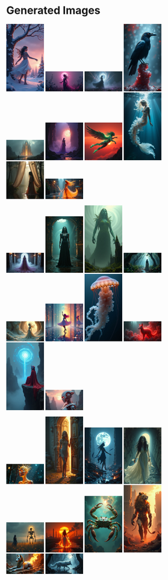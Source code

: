 # Generated Images



<img src="2025_07_13_01.png" width="100"/> <img src="2025_07_13_02.png" width="100"/> <img src="2025_07_13_03.png" width="100"/> <img src="2025_07_13_04.png" width="100"/> <img src="2025_07_13_05.png" width="100"/> <img src="2025_07_13_06.png" width="100"/> <img src="2025_07_13_07.png" width="100"/> <img src="2025_07_13_08.png" width="100"/> <img src="2025_07_13_09.png" width="100"/> <img src="2025_07_13_10.png" width="100"/>

<img src="2025_07_13_11.png" width="100"/> <img src="2025_07_13_12.png" width="100"/> <img src="2025_07_13_13.png" width="100"/> <img src="2025_07_13_14.png" width="100"/> <img src="2025_07_13_15.png" width="100"/> <img src="2025_07_13_16.png" width="100"/> <img src="2025_07_13_17.png" width="100"/> <img src="2025_07_13_18.png" width="100"/> <img src="2025_07_13_19.png" width="100"/> <img src="2025_07_13_20.png" width="100"/>

<img src="2025_07_13_21.png" width="100"/> <img src="2025_07_13_22.png" width="100"/> <img src="2025_07_13_23.png" width="100"/> <img src="2025_07_13_24.png" width="100"/> <img src="2025_07_13_25.png" width="100"/> <img src="2025_07_13_26.png" width="100"/> <img src="2025_07_13_27.png" width="100"/> <img src="2025_07_13_28.png" width="100"/> <img src="2025_07_13_29.png" width="100"/> <img src="2025_07_13_30.png" width="100"/>